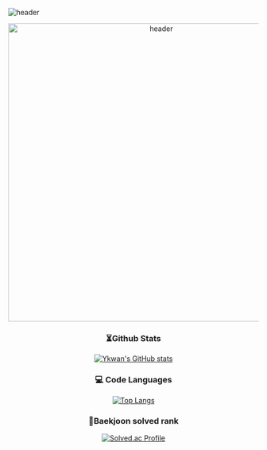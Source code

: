 ![header](https://capsule-render.vercel.app/api?type=waving&height=120&color=gradient&text=Youngkwan%20Cho&textBg=false&section=header&reversal=false&fontAlign=50&animation=fadeIn)

<p align="center">
  <img
    src="https://capsule-render.vercel.app/api?type=waving&height=120&color=gradient&text=Youngkwan%20Cho&textBg=false&section=header&reversal=false&fontAlign=50&animation=fadeIn"
    alt="header"
    width="600" />
</p>


<div align="center">
  
### ⏳Github Stats
[![Ykwan's GitHub stats](https://repo-six-mauve.vercel.app/api?username=Youngkwan-Cho&show_icons=true&theme=dark&count_private=true&locale=kr)](https://github.com/Youngkwan-Cho/repo)

### 💻 Code Languages
[![Top Langs](https://repo-six-mauve.vercel.app/api/top-langs/?username=Youngkwan-Cho&layout=compact&locale=kr)](https://github.com/Youngkwan-Cho/repo)

### 🏅Baekjoon solved rank
[![Solved.ac Profile](http://mazassumnida.wtf/api/generate_badge?boj=dudrhks1009)](https://solved.ac/dudrhks1009)

</div>
